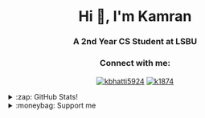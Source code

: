 <h1 align="center">Hi 👋, I'm Kamran</h1>
<h3 align="center">A 2nd Year CS Student at LSBU</h3>

<h3 align="center">Connect with me:</h3>
<p align="center">
<a
 href="https://linkedin.com/in/kbhatti5924" target="blank"><img 
align="center" 
src="https://img.shields.io/badge/LinkedIn-0077B5?style=for-the-badge&logo=linkedin&logoColor=white"
 alt="kbhatti5924" /></a>
<a 
href="https://www.hackerrank.com/k1874" target="blank"><img 
align="center" 
src="https://img.shields.io/badge/-Hackerrank-2EC866?style=for-the-badge&logo=HackerRank&logoColor=white"
 alt="k1874"/></a></p>
<details>
 <summary>:zap: GitHub Stats!</summary>
<!--START_SECTION:waka-->
📊 **This Week I Spent My Time On** 

```text
⌚︎ Time Zone: Europe/London

💬 Programming Languages: 
Dart                     22 hrs 30 mins      ███████████████████░░░░░░   76.0% 
JavaScript               4 hrs 37 mins       ████░░░░░░░░░░░░░░░░░░░░░   15.61% 
HTML                     43 mins             ░░░░░░░░░░░░░░░░░░░░░░░░░   2.42% 
YAML                     42 mins             ░░░░░░░░░░░░░░░░░░░░░░░░░   2.4% 
XML                      21 mins             ░░░░░░░░░░░░░░░░░░░░░░░░░   1.18%

🔥 Editors: 
VS Code                  29 hrs 33 mins      █████████████████████████   99.77% 
Android Studio           3 mins              ░░░░░░░░░░░░░░░░░░░░░░░░░   0.21% 
Browser                  0 secs              ░░░░░░░░░░░░░░░░░░░░░░░░░   0.02%

🐱‍💻 Projects: 
flash-chat-flutter       5 hrs 11 mins       ████░░░░░░░░░░░░░░░░░░░░░   17.53% 
bmi-calculator-flutter   4 hrs 8 mins        ███░░░░░░░░░░░░░░░░░░░░░░   13.99% 
my-portfolio             3 hrs 36 mins       ███░░░░░░░░░░░░░░░░░░░░░░   12.19% 
Clima-Flutter            3 hrs 27 mins       ███░░░░░░░░░░░░░░░░░░░░░░   11.66% 
quizzler-flutter         1 hr 46 mins        █░░░░░░░░░░░░░░░░░░░░░░░░   6.01%

💻 Operating System: 
Windows                  29 hrs 37 mins      █████████████████████████   100.0%

```

**I Mostly Code in Java** 

```text
Java                     3 repos             ███████░░░░░░░░░░░░░░░░░░   30.0% 
JavaScript               2 repos             █████░░░░░░░░░░░░░░░░░░░░   20.0% 
Python                   2 repos             █████░░░░░░░░░░░░░░░░░░░░   20.0% 
Jupyter Notebook         1 repo              ██░░░░░░░░░░░░░░░░░░░░░░░   10.0% 
Shell                    1 repo              ██░░░░░░░░░░░░░░░░░░░░░░░   10.0%

```



 Last Updated on 06/08/2021
<!--END_SECTION:waka-->
</details>
<details>
<summary>:moneybag: Support me</summary>

[![ko-fi](https://www.ko-fi.com/img/githubbutton_sm.svg)](https://ko-fi.com/P5P12XM2D)

<noscript><a href="https://liberapay.com/k5924/donate"><img alt="Donate using Liberapay" src="https://liberapay.com/assets/widgets/donate.svg"></a></noscript>

<p><a href="https://www.buymeacoffee.com/k5924">
<img align="left" src="https://cdn.buymeacoffee.com/buttons/v2/default-yellow.png" height="50" width="210" alt="k5924" /></a></p><br><br>
</details>





